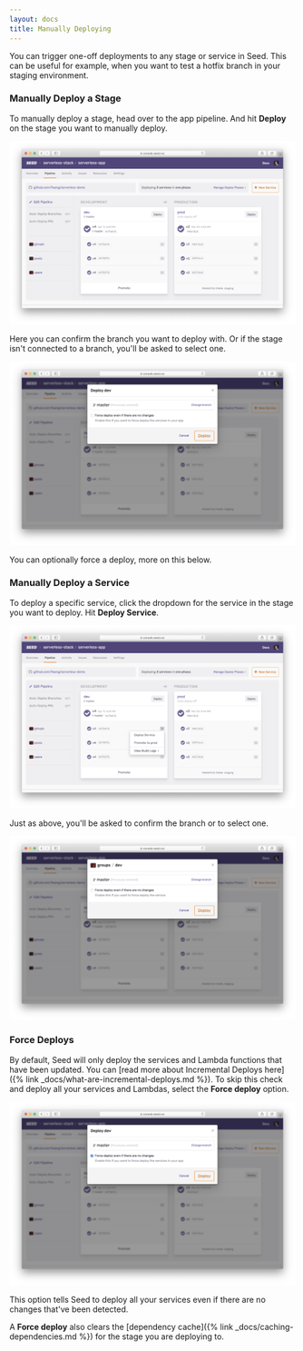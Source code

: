 ```yaml
---
layout: docs
title: Manually Deploying
---
```


You can trigger one-off deployments to any stage or service in Seed. This can be useful for example, when you want to test a hotfix branch in your staging environment.

### Manually Deploy a Stage

To manually deploy a stage, head over to the app pipeline. And hit **Deploy** on the stage you want to manually deploy.

![Select stage](/assets/docs/manually-deploying/select-stage.png)

Here you can confirm the branch you want to deploy with. Or if the stage isn't connected to a branch, you'll be asked to select one.

![Hit stage trigger deploy](/assets/docs/manually-deploying/hit-stage-deploy.png)

You can optionally force a deploy, more on this below.

### Manually Deploy a Service

To deploy a specific service, click the dropdown for the service in the stage you want to deploy. Hit **Deploy Service**.

![Select service dropdown](/assets/docs/manually-deploying/select-service-down.png)

Just as above, you'll be asked to confirm the branch or to select one.

![Hit service trigger deploy](/assets/docs/manually-deploying/hit-service-trigger-deploy.png)

### Force Deploys

By default, Seed will only deploy the services and Lambda functions that have been updated. You can [read more about Incremental Deploys here]({% link _docs/what-are-incremental-deploys.md %}). To skip this check and deploy all your services and Lambdas, select the **Force deploy** option.

![Select force option](/assets/docs/manually-deploying/select-force-option.png)

This option tells Seed to deploy all your services even if there are no changes that've been detected.

A **Force deploy** also clears the [dependency cache]({% link _docs/caching-dependencies.md %}) for the stage you are deploying to.

